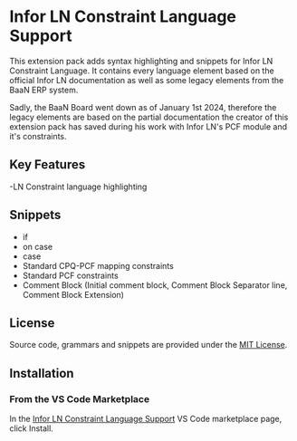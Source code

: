 # Infor LN Constraint Language Support

This extension pack adds syntax highlighting and snippets for Infor LN Constraint Language.
It contains every language element based on the official Infor LN documentation as well as some legacy elements from the BaaN ERP system.

Sadly, the BaaN Board went down as of January 1st 2024, therefore the legacy elements are based on the partial documentation the creator of this extension pack has saved during his work with Infor LN's PCF module and it's constraints.

## Key Features
-LN Constraint language highlighting

## Snippets
- if
- on case
- case
- Standard CPQ-PCF mapping constraints
- Standard PCF constraints
- Comment Block (Initial comment block, Comment Block Separator line, Comment Block Extension)

## License
Source code, grammars and snippets are provided under the [MIT License](https://github.com/perjesid1/lnconstraint/blob/main/LICENSE).

## Installation

### From the VS Code Marketplace
In the [Infor LN Constraint Language Support](https://marketplace.visualstudio.com/items?itemName=perjesid1.ln-constraint-language-support) VS Code marketplace page, click Install.